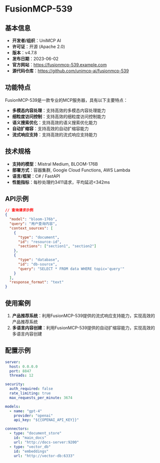 # FusionMCP-539

## 基本信息

- **开发者/组织**：UniMCP AI
- **许可证**：开源 (Apache 2.0)
- **版本**：v4.7.8
- **发布日期**：2023-06-02
- **官方网站**：https://fusionmcp-539.example.com
- **源代码仓库**：https://github.com/unimcp-ai/fusionmcp-539

## 功能特点

FusionMCP-539是一款专业的MCP服务器，具有以下主要特点：

- **多模态内容处理**：支持高效的多模态内容处理能力
- **细粒度访问控制**：支持高效的细粒度访问控制能力
- **语义搜索优化**：支持高效的语义搜索优化能力
- **自动扩缩容**：支持高效的自动扩缩容能力
- **流式响应支持**：支持高效的流式响应支持能力


## 技术规格

- **支持的模型**：Mistral Medium, BLOOM-176B
- **部署方式**：容器集群, Google Cloud Functions, AWS Lambda
- **语言/框架**：C# / FastAPI
- **性能指标**：每秒处理约3411请求，平均延迟<342ms

## API示例

```json
// 查询请求示例
{
  "model": "bloom-176b",
  "query": "用户查询内容",
  "context_sources": [
    {
      "type": "document",
      "id": "resource-id",
      "sections": ["section1", "section2"]
    },
    {
      "type": "database",
      "id": "db-source",
      "query": "SELECT * FROM data WHERE topic='query'"
    }
  ],
  "response_format": "text"
}
```

## 使用案例

1. **产品推荐系统**：利用FusionMCP-539提供的流式响应支持能力，实现高效的产品推荐系统
2. **多语言内容创建**：利用FusionMCP-539提供的自动扩缩容能力，实现高效的多语言内容创建


## 配置示例

```yaml
server:
  host: 0.0.0.0
  port: 8847
  threads: 12

security:
  auth_required: false
  rate_limiting: true
  max_requests_per_minute: 3674

models:
  - name: "gpt-4"
    provider: "openai"
    api_key: "${{OPENAI_API_KEY}}"

connectors:
  - type: "document_store"
    id: "main_docs"
    url: "http://docs-server:9200"
  - type: "vector_db"
    id: "embeddings"
    url: "http://vector-db:6333"
```